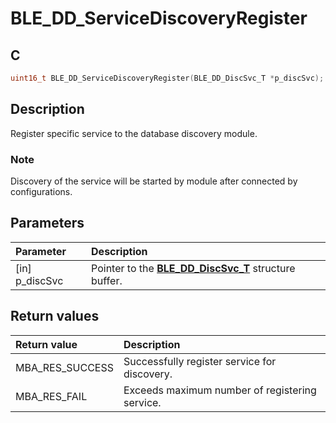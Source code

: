# BLE_DD_ServiceDiscoveryRegister

## C

```c
uint16_t BLE_DD_ServiceDiscoveryRegister(BLE_DD_DiscSvc_T *p_discSvc);
```

## Description

Register specific service to the database discovery module.

### Note

Discovery of the service will be started by module after connected by configurations.

## Parameters

|Parameter|Description|
|:---|:---|
|\[in\] p_discSvc|Pointer to the **[BLE_DD_DiscSvc_T](GUID-EADF116E-6E9D-4E6A-9FA1-EA423D36DBFF.md)** structure buffer.|

## Return values

|Return value|Description|
|:---|:---|
MBA_RES_SUCCESS|Successfully register service for discovery.|
MBA_RES_FAIL|Exceeds maximum number of registering service.|
